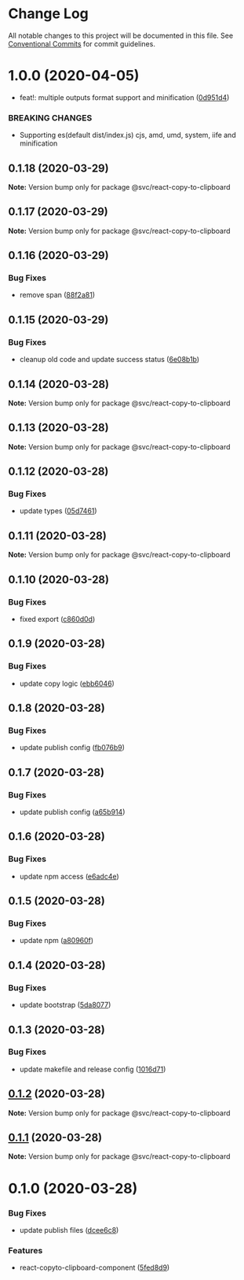 # Change Log

All notable changes to this project will be documented in this file.
See [Conventional Commits](https://conventionalcommits.org) for commit guidelines.

# 1.0.0 (2020-04-05)


* feat!: multiple outputs format support and minification ([0d951d4](https://github.com/svcorg/react-components/commit/0d951d4f9a31ee10617811bf8351cb6c81b2d9c3))


### BREAKING CHANGES

* Supporting es(default dist/index.js) cjs, amd, umd, system, iife
and minification





## 0.1.18 (2020-03-29)

**Note:** Version bump only for package @svc/react-copy-to-clipboard





## 0.1.17 (2020-03-29)

**Note:** Version bump only for package @svc/react-copy-to-clipboard





## 0.1.16 (2020-03-29)


### Bug Fixes

* remove span ([88f2a81](https://github.com/svcorg/react-components/commit/88f2a81af6d7d6fc4b51439b3a7ae3d35d250da4))





## 0.1.15 (2020-03-29)


### Bug Fixes

* cleanup old code and update success status ([6e08b1b](https://github.com/svcorg/react-components/commit/6e08b1bb7026b5dc1f0a600b0cb245bb1399fbfd))





## 0.1.14 (2020-03-28)

**Note:** Version bump only for package @svc/react-copy-to-clipboard





## 0.1.13 (2020-03-28)

**Note:** Version bump only for package @svc/react-copy-to-clipboard





## 0.1.12 (2020-03-28)


### Bug Fixes

* update types ([05d7461](https://github.com/svcorg/react-components/commit/05d74616b6c37ffe27971f612073b43bdf05c361))





## 0.1.11 (2020-03-28)

**Note:** Version bump only for package @svc/react-copy-to-clipboard





## 0.1.10 (2020-03-28)


### Bug Fixes

* fixed export ([c860d0d](https://github.com/svcorg/react-components/commit/c860d0df1c96409e37467256e44672979e9dfeae))





## 0.1.9 (2020-03-28)


### Bug Fixes

* update copy logic ([ebb6046](https://github.com/svcorg/react-components/commit/ebb60465eac7bca5af13c3f006a85d0f89b69f06))





## 0.1.8 (2020-03-28)


### Bug Fixes

* update publish config ([fb076b9](https://github.com/svcorg/react-components/commit/fb076b9c6452a991ab47a2bbfe6fc78d486a3caf))





## 0.1.7 (2020-03-28)


### Bug Fixes

* update publish config ([a65b914](https://github.com/svcorg/react-components/commit/a65b914ba7d9faa6de7755cad7eb224d1c2251b7))





## 0.1.6 (2020-03-28)


### Bug Fixes

* update npm access ([e6adc4e](https://github.com/svcorg/react-components/commit/e6adc4e4d235c056d51bc730b744376920a96e9b))





## 0.1.5 (2020-03-28)


### Bug Fixes

* update npm ([a80960f](https://github.com/svcorg/react-components/commit/a80960fcbdeb38c9d2d016bf88ae18f68d5f78a9))





## 0.1.4 (2020-03-28)


### Bug Fixes

* update bootstrap ([5da8077](https://github.com/svcorg/react-components/commit/5da807714eb761159d6f940da294a6ae68e3566f))





## 0.1.3 (2020-03-28)


### Bug Fixes

* update makefile and release config ([1016d71](https://github.com/svcorg/react-components/commit/1016d7118393ff22c01f3777b66bb54b732086eb))





## [0.1.2](https://github.com/svcorg/react-components/compare/@svc/react-copy-to-clipboard@0.1.1...@svc/react-copy-to-clipboard@0.1.2) (2020-03-28)

**Note:** Version bump only for package @svc/react-copy-to-clipboard





## [0.1.1](https://github.com/svcorg/react-components/compare/@svc/react-copy-to-clipboard@0.1.0...@svc/react-copy-to-clipboard@0.1.1) (2020-03-28)

**Note:** Version bump only for package @svc/react-copy-to-clipboard





# 0.1.0 (2020-03-28)


### Bug Fixes

* update publish files ([dcee6c8](https://github.com/svcorg/react-components/commit/dcee6c8472c5d9791b23dccc48e851cf48586a2d))


### Features

* react-copyto-clipboard-component ([5fed8d9](https://github.com/svcorg/react-components/commit/5fed8d9549fe1a16fcce6a51e7fcaae4a8f832a0))
